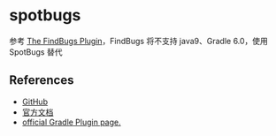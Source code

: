 # spotbugs

参考 [The FindBugs Plugin](https://docs.gradle.org/current/userguide/findbugs_plugin.html)，FindBugs 将不支持 java9、Gradle 6.0，使用 SpotBugs 替代

## References

* [GitHub](https://github.com/spotbugs/spotbugs)
* [官方文档](https://spotbugs.readthedocs.io/en/stable/)
* [official Gradle Plugin page.](https://plugins.gradle.org/plugin/com.github.spotbugs)
